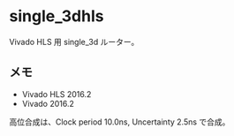 # single_3dhls

Vivado HLS 用 single_3d ルーター。


## メモ

* Vivado HLS 2016.2
* Vivado 2016.2

高位合成は、Clock period 10.0ns, Uncertainty 2.5ns で合成。
